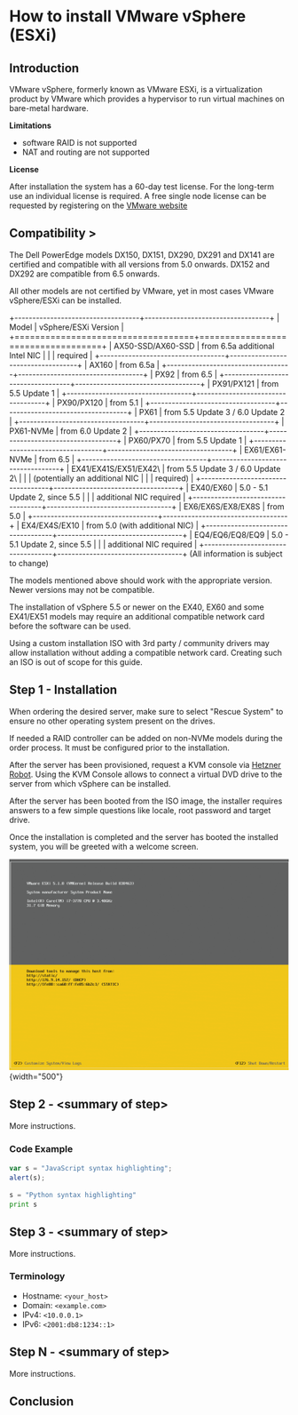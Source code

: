 # How to install VMware vSphere (ESXi)

## Introduction

VMware vSphere, formerly known as VMware ESXi, is a virtualization product by
VMware which provides a hypervisor to run virtual machines on bare-metal
hardware.

**Limitations**

* software RAID is not supported
* NAT and routing are not supported

**License**

After installation the system has a 60-day test license. For the long-term use
an individual license is required. A free single node license can be requested
by registering on the [VMware website](https://www.vmware.com/products/vsphere-hypervisor.html)

## Compatibility >

The Dell PowerEdge models DX150, DX151, DX290, DX291  and DX141 are certified
and compatible with all versions from 5.0 onwards. DX152 and DX292 are
compatible from 6.5 onwards.

All other models are not certified by VMware, yet in most cases VMware vSphere/ESXi can be
installed.

+-----------------------------------+-----------------------------------+
| Model                             | vSphere/ESXi Version              |
+===================================+===================================+
| AX50-SSD/AX60-SSD                 | from 6.5a additional Intel NIC    |
|                                   | required                          |
+-----------------------------------+-----------------------------------+
| AX160                             | from 6.5a                         |
+-----------------------------------+-----------------------------------+
| PX92                              | from 6.5                          |
+-----------------------------------+-----------------------------------+
| PX91/PX121                        | from 5.5 Update 1                 |
+-----------------------------------+-----------------------------------+
| PX90/PX120                        | from 5.1                          |
+-----------------------------------+-----------------------------------+
| PX61                              | from 5.5 Update 3 / 6.0 Update 2  |
+-----------------------------------+-----------------------------------+
| PX61-NVMe                         | from 6.0 Update 2                 |
+-----------------------------------+-----------------------------------+
| PX60/PX70                         | from 5.5 Update 1                 |
+-----------------------------------+-----------------------------------+
| EX61/EX61-NVMe                    | from 6.5                          |
+-----------------------------------+-----------------------------------+
| EX41/EX41S/EX51/EX42\             | from 5.5 Update 3 / 6.0 Update 2\ |
|                                   | (potentially an additional NIC    |
|                                   | required)                         |
+-----------------------------------+-----------------------------------+
| EX40/EX60                         | 5.0 - 5.1 Update 2, since 5.5     |
|                                   | additional NIC required           |
+-----------------------------------+-----------------------------------+
| EX6/EX6S/EX8/EX8S                 | from 5.0                          |
+-----------------------------------+-----------------------------------+
| EX4/EX4S/EX10                     | from 5.0 (with additional NIC)    |
+-----------------------------------+-----------------------------------+
| EQ4/EQ6/EQ8/EQ9                   | 5.0 - 5.1 Update 2, since 5.5     |
|                                   | additional NIC required           |
+-----------------------------------+-----------------------------------+
(All information is subject to change)

The models mentioned above should work with the appropriate version.
Newer versions may not be compatible.

The installation of vSphere 5.5 or newer on the EX40, EX60 and some EX41/EX51
models may require an additional compatible network card before the software
can be used.

Using a custom installation ISO with 3rd party / community drivers may allow
installation without adding a compatible network card. Creating such an ISO is
out of scope for this guide.

## Step 1 - Installation

When ordering the desired server, make sure to select "Rescue System" to ensure
no other operating system present on the drives.

If needed a RAID controller can be added on non-NVMe models during the order process.
It must be configured prior to the installation.

After the server has been provisioned, request a KVM console via [Hetzner
Robot](https://robot.your-server.de). Using the KVM Console allows to connect a
virtual DVD drive to the server from which vSphere can be installed.

After the server has been booted from the ISO image, the installer requires
answers to a few simple questions like locale, root password and target drive.

Once the installation is completed and the server has booted the installed system, you will be greeted
with a welcome screen.

![ESXi installed](../assets/VMwarevSphereInstallationSetup_installed.png "ESXi installed"){width="500"}

## Step 2 - &lt;summary of step>

More instructions.
### Code Example
```javascript
var s = "JavaScript syntax highlighting";
alert(s);
```
 
```python
s = "Python syntax highlighting"
print s
```

## Step 3 - &lt;summary of step>

More instructions.

### Terminology
* Hostname: `<your_host>`
* Domain: `<example.com>`
* IPv4: `<10.0.0.1>`
* IPv6: `<2001:db8:1234::1>`

## Step N - &lt;summary of step>

More instructions.

## Conclusion

<!--
At the end of your tutorial, once the user has completed all steps, you can add a short conclusion.
Summarize what the user has done, and maybe suggest different courses of action they can now take.
-->
